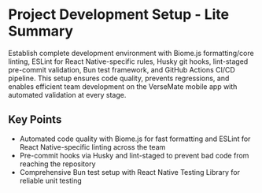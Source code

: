 # Project Development Setup - Lite Summary

Establish complete development environment with Biome.js formatting/core linting, ESLint for React Native-specific rules, Husky git hooks, lint-staged pre-commit validation, Bun test framework, and GitHub Actions CI/CD pipeline. This setup ensures code quality, prevents regressions, and enables efficient team development on the VerseMate mobile app with automated validation at every stage.

## Key Points
- Automated code quality with Biome.js for fast formatting and ESLint for React Native-specific linting across the team
- Pre-commit hooks via Husky and lint-staged to prevent bad code from reaching the repository
- Comprehensive Bun test setup with React Native Testing Library for reliable unit testing